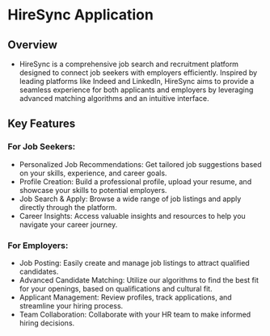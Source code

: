 # HireSync Application

## Overview
- HireSync is a comprehensive job search and recruitment platform designed to connect job seekers with employers efficiently. Inspired by leading platforms like Indeed and LinkedIn, HireSync aims to provide a seamless experience for both applicants and employers by leveraging advanced matching algorithms and an intuitive interface.

## Key Features
 ### For Job Seekers:

- Personalized Job Recommendations: Get tailored job suggestions based on your skills, experience, and career goals.
- Profile Creation: Build a professional profile, upload your resume, and showcase your skills to potential employers.
- Job Search & Apply: Browse a wide range of job listings and apply directly through the platform.
- Career Insights: Access valuable insights and resources to help you navigate your career journey.
 
 ### For Employers:

- Job Posting: Easily create and manage job listings to attract qualified candidates.
- Advanced Candidate Matching: Utilize our algorithms to find the best fit for your openings, based on qualifications and cultural fit.
- Applicant Management: Review profiles, track applications, and streamline your hiring process.
- Team Collaboration: Collaborate with your HR team to make informed hiring decisions.
